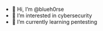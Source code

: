 - 👋 Hi, I’m @blueh0rse
- 👀 I’m interested in cybersecurity
- 🌱 I’m currently learning pentesting

<!---
blueh0rse/blueh0rse is a ✨ special ✨ repository because its `README.md` (this file) appears on your GitHub profile.
You can click the Preview link to take a look at your changes.
--->
